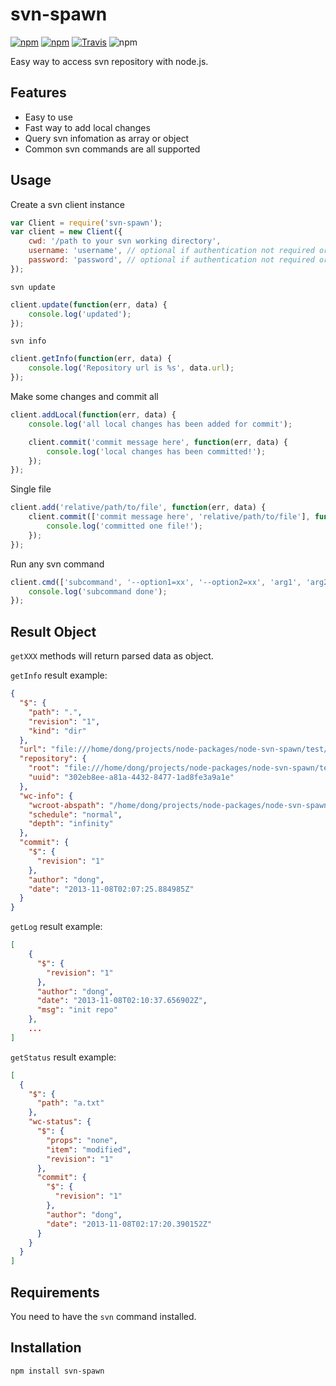 # svn-spawn

[![npm](https://img.shields.io/npm/v/svn-spawn.svg?style=flat-square)](https://www.npmjs.com/package/svn-spawn)
[![npm](https://img.shields.io/npm/dm/svn-spawn.svg?style=flat-square)](https://www.npmjs.com/package/svn-spawn)
[![Travis](https://img.shields.io/travis/ddliu/node-svn-spawn.svg?style=flat-square)](https://travis-ci.org/ddliu/node-svn-spawn)
![npm](https://img.shields.io/npm/l/svn-spawn.svg?style=flat-square)

Easy way to access svn repository with node.js.

## Features

- Easy to use
- Fast way to add local changes
- Query svn infomation as array or object
- Common svn commands are all supported

## Usage

Create a svn client instance

```js
var Client = require('svn-spawn');
var client = new Client({
    cwd: '/path to your svn working directory',
    username: 'username', // optional if authentication not required or is already saved
    password: 'password', // optional if authentication not required or is already saved
});
```
`svn update`

```js
client.update(function(err, data) {
    console.log('updated');
});
```

`svn info`

```js
client.getInfo(function(err, data) {
    console.log('Repository url is %s', data.url);
});
```

Make some changes and commit all

```js
client.addLocal(function(err, data) {
    console.log('all local changes has been added for commit');

    client.commit('commit message here', function(err, data) {
        console.log('local changes has been committed!');
    });
});
```

Single file

```js
client.add('relative/path/to/file', function(err, data) {
    client.commit(['commit message here', 'relative/path/to/file'], function(err, data) {
        console.log('committed one file!');
    });
});
```

Run any svn command

```js
client.cmd(['subcommand', '--option1=xx', '--option2=xx', 'arg1', 'arg2'], function(err, data) {
    console.log('subcommand done');
});
```

## Result Object

`getXXX` methods will return parsed data as object.

`getInfo` result example:

```json
{
  "$": {
    "path": ".",
    "revision": "1",
    "kind": "dir"
  },
  "url": "file:///home/dong/projects/node-packages/node-svn-spawn/test/tmp/repo",
  "repository": {
    "root": "file:///home/dong/projects/node-packages/node-svn-spawn/test/tmp/repo",
    "uuid": "302eb8ee-a81a-4432-8477-1ad8fe3a9a1e"
  },
  "wc-info": {
    "wcroot-abspath": "/home/dong/projects/node-packages/node-svn-spawn/test/tmp/copy",
    "schedule": "normal",
    "depth": "infinity"
  },
  "commit": {
    "$": {
      "revision": "1"
    },
    "author": "dong",
    "date": "2013-11-08T02:07:25.884985Z"
  }
}
```

`getLog` result example:

```json
[
    {
      "$": {
        "revision": "1"
      },
      "author": "dong",
      "date": "2013-11-08T02:10:37.656902Z",
      "msg": "init repo"
    },
    ...
]
```

`getStatus` result example:

```json
[
  {
    "$": {
      "path": "a.txt"
    },
    "wc-status": {
      "$": {
        "props": "none",
        "item": "modified",
        "revision": "1"
      },
      "commit": {
        "$": {
          "revision": "1"
        },
        "author": "dong",
        "date": "2013-11-08T02:17:20.390152Z"
      }
    }
  }
]
```

## Requirements

You need to have the `svn` command installed.

## Installation

```bash
npm install svn-spawn
```